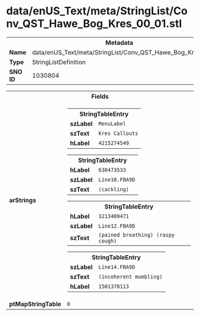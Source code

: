 <h1>data/enUS_Text/meta/StringList/Conv_QST_Hawe_Bog_Kres_00_01.stl</h1><table><tr><th colspan="100%">Metadata</th></tr><tr><td><b>Name</b></td><td>data/enUS_Text/meta/StringList/Conv_QST_Hawe_Bog_Kres_00_01.stl</td></tr><tr><td><b>Type</b></td><td>StringListDefinition</td></tr><tr><td><b>SNO ID</b></td><td>1030804</td></tr></table>

<table><tr><th colspan="100%">Fields</th></tr><tr><td><b>arStrings</b></td><td><table><tr><th colspan="100%">StringTableEntry</th></tr><tr><td><b>szLabel</b></td><td><code>MenuLabel</code></td></tr><tr><td><b>szText</b></td><td><code>Kres Callouts</code></td></tr><tr><td><b>hLabel</b></td><td><code>4215274549</code></td></tr></table>


<table><tr><th colspan="100%">StringTableEntry</th></tr><tr><td><b>hLabel</b></td><td><code>630473533</code></td></tr><tr><td><b>szLabel</b></td><td><code>Line10.FBA9D</code></td></tr><tr><td><b>szText</b></td><td><code>(cackling)</code></td></tr></table>


<table><tr><th colspan="100%">StringTableEntry</th></tr><tr><td><b>hLabel</b></td><td><code>3213409471</code></td></tr><tr><td><b>szLabel</b></td><td><code>Line12.FBA9D</code></td></tr><tr><td><b>szText</b></td><td><code>(pained breathing) (raspy cough)</code></td></tr></table>


<table><tr><th colspan="100%">StringTableEntry</th></tr><tr><td><b>szLabel</b></td><td><code>Line14.FBA9D</code></td></tr><tr><td><b>szText</b></td><td><code>(incoherent mumbling)</code></td></tr><tr><td><b>hLabel</b></td><td><code>1501378113</code></td></tr></table>


</td></tr><tr><td><b>ptMapStringTable</b></td><td><code>0</code></td></tr></table>

